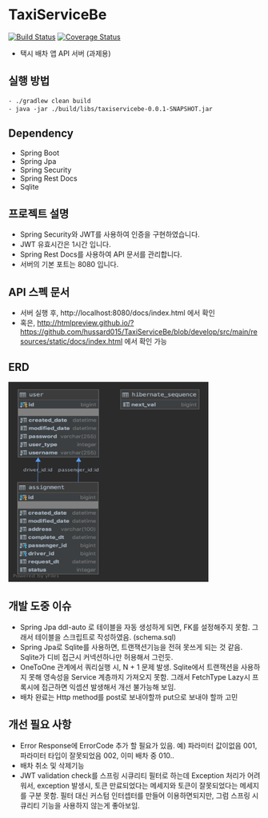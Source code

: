 
# TaxiServiceBe

[![Build Status](https://travis-ci.org/hussard015/TaxiServiceBe.svg?branch=master)](https://travis-ci.org/hussard015/TaxiServiceBe)
[![Coverage Status](https://coveralls.io/repos/github/hussard015/TaxiServiceBe/badge.svg?branch=master)](https://coveralls.io/github/hussard015/TaxiServiceBe?branch=master)

- 택시 배차 앱 API 서버 (과제용)

## 실행 방법
```
- ./gradlew clean build
- java -jar ./build/libs/taxiservicebe-0.0.1-SNAPSHOT.jar
```

## Dependency
- Spring Boot
- Spring Jpa
- Spring Security
- Spring Rest Docs
- Sqlite

## 프로젝트 설명
- Spring Security와 JWT를 사용하여 인증을 구현하였습니다.
- JWT 유효시간은 1시간 입니다.
- Spring Rest Docs를 사용하여 API 문서를 관리합니다.
- 서버의 기본 포트는 8080 입니다.

## API 스펙 문서
- 서버 실행 후, http://localhost:8080/docs/index.html 에서 확인
- 혹은, http://htmlpreview.github.io/?https://github.com/hussard015/TaxiServiceBe/blob/develop/src/main/resources/static/docs/index.html 에서 확인 가능

## ERD
<img src="./ERdiagram.png" width="400" height="400">

## 개발 도중 이슈
- Spring Jpa ddl-auto 로 테이블을 자동 생성하게 되면, FK를 설정해주지 못함. 그래서 테이블을 스크립트로 작성하였음. (schema.sql)
- Spring Jpa로 Sqlite를 사용하면, 트랜잭션기능을 전혀 못쓰게 되는 것 같음. Sqlite가 디비 접근시 커넥션하나만 허용해서 그런듯.
- OneToOne 관계에서 쿼리실행 시, N + 1 문제 발생. Sqlite에서 트랜잭션을 사용하지 못해 영속성을 Service 계층까지 가져오지 못함. 그래서 FetchType Lazy시 프록시에 접근하면 익셉션 발생해서 개선 불가능해 보임.
- 배차 완료는 Http method를 post로 보내야할까 put으로 보내야 할까 고민


## 개선 필요 사항
- Error Response에 ErrorCode 추가 할 필요가 있음. 예) 파라미터 값이없음 001, 파라미터 타입이 잘못되었음 002, 이미 배차 중 010.. 
- 배차 취소 및 삭제기능
- JWT validation check를 스프링 시큐리티 필터로 하는데 Exception 처리가 어려워서, exception 발생시, 토큰 만료되었다는 메세지와 토큰이 잘못되었다는 메세지를 구분 못함. 필터 대신 커스텀 인터셉터를 만들어 이용하면되지만, 그럼 스프링 시큐리티 기능을 사용하지 않는게 좋아보임.
